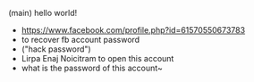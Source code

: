 (main) hello world!
+ https://www.facebook.com/profile.php?id=61570550673783
+ to recover fb account password
+ ("hack password")
+ Lirpa Enaj Noicitram to open this account
+ what is the password of this account~
